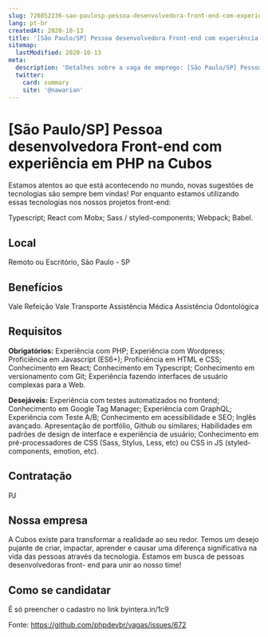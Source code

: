```yaml
---
slug: 720852236-sao-paulosp-pessoa-desenvolvedora-front-end-com-experiencia-em-php-na-cubos
lang: pt-br
createdAt: 2020-10-13
title: '[São Paulo/SP] Pessoa desenvolvedora Front-end com experiência em PHP na Cubos - Vaga de Emprego'
sitemap:
  lastModified: 2020-10-13
meta:
  description: 'Detalhes sobre a vaga de emprego: [São Paulo/SP] Pessoa desenvolvedora Front-end com experiência em PHP na Cubos'
  twitter:
    card: summary
    site: '@nawarian'
---
```


# [São Paulo/SP] Pessoa desenvolvedora Front-end com experiência em PHP na Cubos


Estamos atentos ao que está acontecendo no mundo, novas sugestões de tecnologias são sempre bem vindas! Por enquanto estamos utilizando essas tecnologias nos nossos projetos front-end:

Typescript;
React com Mobx;
Sass / styled-components;
Webpack;
Babel.


## Local

Remoto ou Escritório, São Paulo - SP

## Benefícios

Vale Refeição
Vale Transporte
Assistência Médica
Assistência Odontológica

## Requisitos

**Obrigatórios:**
Experiência com PHP;
Experiência com Wordpress;
Proficiência em Javascript (ES6+);
Proficiência em HTML e CSS;
Conhecimento em React;
Conhecimento em Typescript;
Conhecimento em versionamento com Git;
Experiência fazendo interfaces de usuário complexas para a Web.

**Desejáveis:**
Experiência com testes automatizados no frontend;
Conhecimento em Google Tag Manager;
Experiência com GraphQL;
Experiência com Teste A/B;
Conhecimento em acessibilidade e SEO;
Inglês avançado.
Apresentação de portfólio, Github ou similares;
Habilidades em padrões de design de interface e experiência de usuário;
Conhecimento em pré-processadores de CSS (Sass, Stylus, Less, etc) ou CSS in JS (styled-components, emotion, etc).

## Contratação

PJ

## Nossa empresa

A Cubos existe para transformar a realidade ao seu redor. Temos um desejo pujante de criar, impactar, aprender e causar uma diferença significativa na vida das pessoas através da tecnologia. 
Estamos em busca de pessoas desenvolvedoras front- end para unir ao nosso time! 

## Como se candidatar

É só preencher o cadastro no link byintera.in/1c9


Fonte: https://github.com/phpdevbr/vagas/issues/672